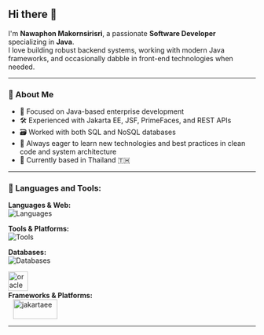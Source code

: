 ## Hi there 👋

I'm **Nawaphon Makornsirisri**, a passionate **Software Developer** specializing in **Java**.  
I love building robust backend systems, working with modern Java frameworks, and occasionally dabble in front-end technologies when needed.

---

### 💼 About Me
- 🔧 Focused on Java-based enterprise development
- 🛠️ Experienced with Jakarta EE, JSF, PrimeFaces, and REST APIs
- 🗃️ Worked with both SQL and NoSQL databases
- 🧠 Always eager to learn new technologies and best practices in clean code and system architecture
- 📌 Currently based in Thailand 🇹🇭

---

### 🧰 Languages and Tools:

<p align="left">

  <!-- Programming Languages & Web -->
  <strong>Languages & Web:</strong><br/>
  <img src="https://skillicons.dev/icons?i=java,html,css,javascript" alt="Languages" />
  <!-- Tools -->
  <strong>Tools & Platforms:</strong><br/>
  <img src="https://skillicons.dev/icons?i=git,docker" alt="Tools" />
  <br/>

  <!-- Databases -->
  <strong>Databases:</strong><br/>
  <img src="https://skillicons.dev/icons?i=mysql,postgres,mongodb,sqlite,redis,cassandra" alt="Databases" />

  <!-- Oracle icon -->
  <img src="https://upload.wikimedia.org/wikipedia/commons/e/e1/Oracle_Corporation_logo.svg" alt="oracle" width="40" height="40" />
  <br/>
  <!-- Frameworks / Platforms -->
  <strong>Frameworks & Platforms:</strong><br/>

  <!-- Jakarta EE icon -->
  <img src="https://upload.wikimedia.org/wikipedia/commons/8/81/Jakarta_ee_logo_schooner_color_stacked_default.svg" alt="jakartaee" width="90" height="40" style="vertical-align:middle; margin-left:10px;" />

</p>

---
